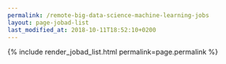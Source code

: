 ```yaml
---
permalink: /remote-big-data-science-machine-learning-jobs
layout: page-jobad-list
last_modified_at: 2018-10-11T18:52:10+0200
---
```

{% include render_jobad_list.html permalink=page.permalink %}
